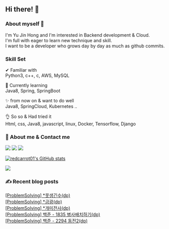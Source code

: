

## Hi there! 👋


### About myself 🥕

I'm Yu Jin Hong and I'm interested in Backend development & Cloud.   
I'm full with eager to learn new technique and skill.   
I want to be a developer who grows day by day as much as github commits.   


### Skill Set 

✔ Familiar with  
Python3, c++, c, AWS, MySQL

🙌 Currently learning   
Java8, Spring, SpringBoot

✨ from now on & want to do well   
Java8, SpringCloud, Kubernetes ..

👌 So so & Had tried it  
Html, css, Java8, javascript, linux, Docker, Tensorflow, Django


### 📧 About me & Contact me 

  <a href="https://velog.io/@redcarrot01"><img src="https://img.shields.io/badge/Tech%20Blog-11B48A?style=flat-square&logo=Vimeo&logoColor=white&link=https://velog.io/@redcarrot01"/></a>  <a href="https://www.linkedin.com/in/yujin-hong-b93454193"><image src="https://img.shields.io/badge/-LinkedIn-blue?style=flat-square&logo=Linkedin&logoColor=white&link=https://www.linkedin.com/in/yujin-hong-b93454193"/></a>  <a href="mailto:redccc9010@gmail.com"><img src="https://img.shields.io/badge/Gmail-d14836?style=flat-square&logo=Gmail&logoColor=white&link=viliketh1s98@naver.com"/></a> 


[![redcarrot01's GitHub stats](https://github-readme-stats.vercel.app/api?username=redcarrot01&count_private=true&show_icons=true&theme=omni)](https://github.com/anuraghazra/github-readme-stats)

<a href="https://hits.seeyoufarm.com"><img src="https://hits.seeyoufarm.com/api/count/incr/badge.svg?url=https%3A%2F%2Fgithub.com%2Fredcarrot01&count_bg=%2379C83D&title_bg=%23555555&icon=&icon_color=%23E7E7E7&title=hits&edge_flat=false"/></a>

### ✍ Recent blog posts 
[[ProblemSolving] *못생긴수(dp)](https://velog.io/@redcarrot01/ProblemSolving-%EB%AA%BB%EC%83%9D%EA%B8%B4%EC%88%98dp) <br>
[[ProblemSolving] *금광(dp)](https://velog.io/@redcarrot01/ProblemSolving-%EA%B8%88%EA%B4%91dp) <br>
[[ProblemSolving] *개미전사(dp)](https://velog.io/@redcarrot01/ProblemSolving-%EA%B0%9C%EB%AF%B8%EC%A0%84%EC%82%ACdp) <br>
[[ProblemSolving] 백준 - 1835 병사배치하기(dp)](https://velog.io/@redcarrot01/ProblemSolving-%EB%B0%B1%EC%A4%80-1835-%EB%B3%91%EC%82%AC%EB%B0%B0%EC%B9%98%ED%95%98%EA%B8%B0dp) <br>
[[ProblemSolving] 백준 - 2294 동전2(dp)](https://velog.io/@redcarrot01/ProblemSolving-%EB%B0%B1%EC%A4%80-2294-%EB%8F%99%EC%A0%842dp) <br>

